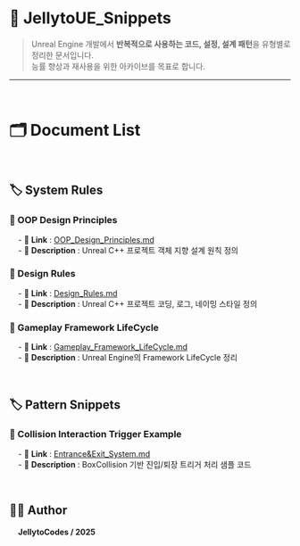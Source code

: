 # 🧠 JellytoUE_Snippets

> Unreal Engine 개발에서 **반복적으로 사용하는 코드, 설정, 설계 패턴**을 유형별로 정리한 문서입니다.  
> 능률 향상과 재사용을 위한 아카이브를 목표로 합니다.
---
<br>

# 🗂️ Document List

<br>

## 🏷️ System Rules

### 📄 OOP Design Principles
&nbsp;&nbsp;&nbsp; - 🔗 **Link** : [OOP_Design_Principles.md](SystemRules/OOP_Design_Principles.md)  
&nbsp;&nbsp;&nbsp; - 📝 **Description** : Unreal C++ 프로젝트 객체 지향 설계 원칙 정의

### 📄 Design Rules
&nbsp;&nbsp;&nbsp; - 🔗 **Link** : [Design_Rules.md](SystemRules/Design_Rules.md)  
&nbsp;&nbsp;&nbsp; - 📝 **Description** : Unreal C++ 프로젝트 코딩, 로그, 네이밍 스타일 정의

### 📄 Gameplay Framework LifeCycle
&nbsp;&nbsp;&nbsp; - 🔗 **Link** : [Gameplay_Framework_LifeCycle.md](SystemRules/Gameplay_Framework_LifeCycle.md)  
&nbsp;&nbsp;&nbsp; - 📝 **Description** : Unreal Engine의 Framework LifeCycle 정리

<br>

## 🏷️ Pattern Snippets

### 📄 Collision Interaction Trigger Example
&nbsp;&nbsp;&nbsp; - 🔗 **Link** : [Entrance&Exit_System.md](Entrance&Exit_System.md)  
&nbsp;&nbsp;&nbsp; - 📝 **Description** : BoxCollision 기반 진입/퇴장 트리거 처리 샘플 코드

<br>

## 🧑‍💻 Author 
&nbsp;&nbsp;&nbsp; **JellytoCodes / 2025**
